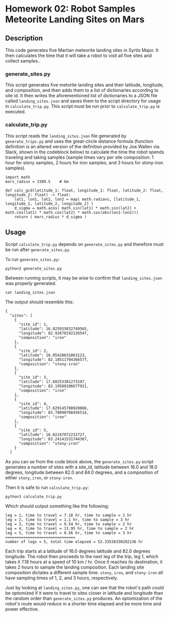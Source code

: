 # Homework 02: Robot Samples Meteorite Landing Sites on Mars

## Description
This code generates five Martian meteorite landing sites in Syrtis Major. It then calculates the time that it will take a robot to visit all five sites and collect samples..

### generate\_sites.py
This script generates five metorite landing sites and their latitude, longitude, and composition, and then adds them to a list of dictionaries according to site id. It then writes the aforementioned list of dictionaries to a JSON file called `landing_sites.json` and saves them to the script directory for usage in `calculate_trip.py`. This script must be run prior to `calculate_trip.py` is executed.

### calculate\_trip.py
This script reads the `landing_sites.json` file generated by `generate_trips.py` and uses the great-circle distance formula (function definition is an altered version of the definition provided by Joe Wallen via Slack, shown in the codeblock below) to calculate the time the robot spends traveling and taking samples (sample times vary per site composition: 1 hour for stony samples, 2 hours for iron samples, and 3 hours for stony-iron samples).

```
import math
mars_radius = 3389.5    # km

def calc_gcd(latitude_1: float, longitude_1: float, latitude_2: float, longitude_2: float) -> float:
    lat1, lon1, lat2, lon2 = map( math.radians, [latitude_1, longitude_1, latitude_2, longitude_2] )
    d_sigma = math.acos( math.sin(lat1) * math.sin(lat2) + math.cos(lat1) * math.cos(lat2) * math.cos(abs(lon1-lon2)))
    return ( mars_radius * d_sigma )
```

## Usage

Script `calculate_trip.py` depends on `generate_sites.py` and therefore must be run after `generate_sites.py`. 

To run `generate_sites.py`:

```
python3 generate_sites.py

```

Between running scripts, it may be wise to confirm that `landing_sites.json` was properly generated.

```
cat landing_sites.json
```

The output should resemble this:

```
{
  "sites": [
    {
      "site_id": 1,
      "latitude": 16.825935832749565,
      "longitude": 82.92678192126547,
      "composition": "iron"
    },
    {
      "site_id": 2,
      "latitude": 16.05428631063123,
      "longitude": 82.18511704366577,
      "composition": "stony-iron"
    },
    {
      "site_id": 3,
      "latitude": 17.60253381273197,
      "longitude": 82.19588106677921,
      "composition": "iron"
    },
    {
      "site_id": 4,
      "latitude": 17.629145780920066,
      "longitude": 83.78098708456514,
      "composition": "iron"
    },
    {
      "site_id": 5,
      "latitude": 16.82247072232727,
      "longitude": 83.24141531744367,
      "composition": "stony-iron"
    }
  ]
```

As you can se from the code block above, the `generate_sites.py` script generates a number of sites with a site\_id, latitude between 16.0 and 18.0 degrees, longitude between 82.0 and 84.0 degrees, and a composition of either `stony`, `iron`, or `stony-iron`.


Then it is safe to run `calculate_trip.py`:

```
python3 calculate_trip.py
```

Which should output something like the following:

```
leg = 1, time to travel = 7.18 hr, time to sample = 2 hr
leg = 2, time to travel = 1.1 hr, time to sample = 3 hr
leg = 3, time to travel = 9.54 hr, time to sample = 2 hr
leg = 4, time to travel = 13.95 hr, time to sample = 2 hr
leg = 5, time to travel = 8.56 hr, time to sample = 3 hr
===============================
number of legs = 5, total time elapsed = 52.33526330282136 hr
```
Each trip starts at a latitude of 16.0 degrees latitude and 82.0 degrees longitude. The robot then proceeds to the next leg of the trip, leg 1, which takes it 7.18 hours at a speed of 10 km / hr. Once it reaches its destination, it takes 2 hours to sample the landing composition. Each landing site composition dictates a different sample time. `stony`, `iron`, and `stony-iron` all have sampling times of 1, 2, and 3 hours, respectively.

Just by looking at `landing_sites.py`, one can see that the robot's path could be optomized if it were to travel to sites closer in latitude and longitude than the random order than `generate_sites.py` produces. An optomization of the robot's route would reduce in a shorter time elapsed and be more time and power effective.

